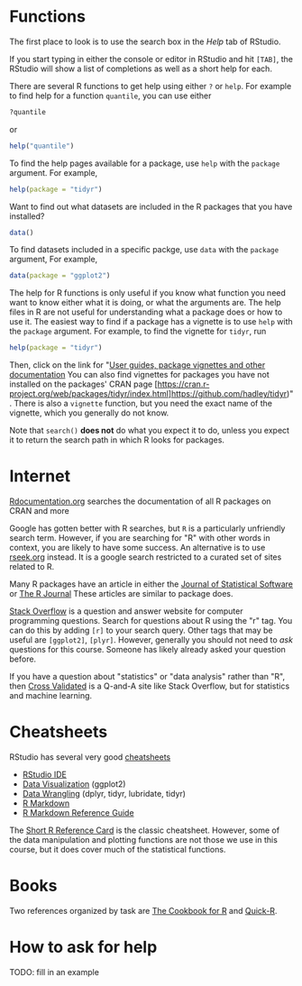 <!--
.. title: Getting Help with R
.. description: How to get help with R?
-->

# Functions 

The first place to look is to use the search box in the *Help* tab of RStudio.

If you start typing in either the console or editor in RStudio and hit `[TAB]`, the RStudio will show a list of completions as well as a short help for each.

There are several R functions to get help using either `?` or `help`.
For example to find help for a function `quantile`, you can use either
``` r
?quantile
```
or 
``` r
help("quantile")
```

To find the help pages available for a package, use `help` with the `package` argument.
For example,
``` r
help(package = "tidyr")
```

Want to find out what datasets are included in the R packages that you have installed? 
```r
data()
```
To find datasets included in a specific packge, use `data` with the `package` argument,
For example,
``` r
data(package = "ggplot2")
```

The help for R functions is only useful if you know what function you need want to know either what it is doing, or what the arguments are.
The help files in R are not useful for understanding what a package does or how to use it. 
The easiest way to find if a package has a vignette is to use `help` with the `package` argument. 
For example, to find the vignette for `tidyr`, run
``` r
help(package = "tidyr")
```
Then, click on the link for "[User guides, package vignettes and other documentation](https://cran.r-project.org/web/packages/tidyr/vignettes/tidy-data.html)
You can also find vignettes for packages you have not installed on the packages' CRAN page [https://cran.r-project.org/web/packages/tidyr/index.html]https://github.com/hadley/tidyr)". 
There is also a `vignette` function, but you need the exact name of the vignette, which you generally do not know.

Note that `search()` **does not** do what you expect it to do, unless you expect it to return the search path in which R looks for packages.

# Internet

[Rdocumentation.org](http://www.rdocumentation.org/) searches the documentation of all R packages on CRAN and more

Google has gotten better with R searches, but `R` is a particularly unfriendly search term.
However, if you are searching for "R" with other words in context, you are likely to have some success.
An alternative is to use [rseek.org](http://rseek.org) instead.
It is a google search restricted to a curated set of sites related to R.

Many R packages have an article in either the [Journal of Statistical Software](http://www.jstatsoft.org/index) or [The R Journal](https://journal.r-project.org/)
These articles are similar to package does. 

[Stack Overflow](https://stackoverflow.com) is a question and answer website for computer programming questions.
Search for questions about R using the "r" tag. You can do this by adding `[r]` to your search query. Other tags that may be useful are `[ggplot2]`, `[plyr]`.
However, generally you should not  need to *ask* questions for this course.
Someone has likely already asked your question before.

If you have a question about "statistics" or "data analysis" rather than "R", then [Cross Validated](https://stats.stackexchange.com/) is a Q-and-A site like Stack Overflow, but for statistics and machine learning.

# Cheatsheets

RStudio has several very good [cheatsheets](https://www.rstudio.com/resources/cheatsheets/)

- [RStudio IDE](http://www.rstudio.com/wp-content/uploads/2016/01/rstudio-IDE-cheatsheet.pdf)
- [Data Visualization](http://www.rstudio.com/wp-content/uploads/2015/12/ggplot2-cheatsheet-2.0.pdf) (ggplot2)
- [Data Wrangling](http://www.rstudio.com/wp-content/uploads/2015/02/data-wrangling-cheatsheet.pdf) (dplyr, tidyr, lubridate, tidyr)
- [R Markdown](http://www.rstudio.com/wp-content/uploads/2015/02/rmarkdown-cheatsheet.pdf)
- [R Markdown Reference Guide](http://www.rstudio.com/wp-content/uploads/2015/03/rmarkdown-reference.pdf)

The [Short R Reference Card](https://cran.r-project.org/doc/contrib/Short-refcard.pdf) is the classic cheatsheet.
However, some of the data manipulation and plotting functions are not those we use in this course, but it does cover much of the statistical functions.

# Books

Two references organized by task are [The Cookbook for R](http://www.cookbook-r.com) and [Quick-R](http://www.statmethods.net/).

<!--
[R-bloggers](http://www.r-bloggers.com/) aggregates R-related blogging. 

On twitter, the R hashtag is `#rstats`. Some prominent R-related people and accounts on twitter are:
[@R-bloggers](https://twitter.com/Rbloggers)
[@RevolutionR](https://twitter.com/RevolutionR),
[@isDotR](https://twitter.com/isDotR),
[@swirlstats](https://twitter.com/swirlstats),
[@rOpenGov](https://twitter.com/rOpenGov),
[@JennyBryan](https://twitter.com/JennyBryan),
[@rOpenSci](https://twitter.com/rOpenSci),
[@rstudio](https://twitter.com/rstudio),
[@inside_R](https://twitter.com/inside_R),
[@cboettig](https://twitter.com/cboettig),
[@ramnath_vaidya](https://twitter.com/ramnath_vaidya),
[@eddelbuettel](https://twitter.com/eddelbuettel),
[@benmarwick](https://twitter.com/benmarwick),
[@thosjleeper](https://twitter.com/thosjleeper),
[@STAT545](https://twitter.com/STAT545).


Do you want to know what packages exist for a given topic? [CRAN Task Views](https://cran.r-project.org/web/views/) provide subject matter groupings of R packages. Some potentially useful task-views to social scientists are:

	- [Econometrics](https://cran.r-project.org/web/views/Econometrics.html)
	- [Natural Language Processing](https://cran.r-project.org/web/views/NaturalLanguageProcessing.html)
	- [Official Statistics & Survey Methodology](https://cran.r-project.org/web/views/OfficialStatistics.html)
	- [Reproducible Research](https://cran.r-project.org/web/views/ReproducibleResearch.html)
	- [Spatial](https://cran.r-project.org/web/views/Spatial.html)
	- [Survival Analysis](https://cran.r-project.org/web/views/Survival.html)
	- [Time Series](https://cran.r-project.org/web/views/TimeSeries.html)
	- [Web Technologies and Services](https://cran.r-project.org/web/views/WebTechnologies.html)
    - [Social Sciences](https://cran.r-project.org/web/views/SocialSciences.html)
-->


# How to ask for help

TODO: fill in an example

<!--
How to write a minimal reproducible example <https://stackoverflow.com/questions/5963269/how-to-make-a-great-r-reproducible-example>

If you are going to ask for help, it is important to know how to ask for help

- Coding Killed the Cat "How to ask programming question" <https://codingkilledthecat.wordpress.com/2012/06/26/how-to-ask-for-programming-help/>
- Matt Gemmell, "What Have You Tried?" <http://mattgemmell.com/what-have-you-tried/>
-->
